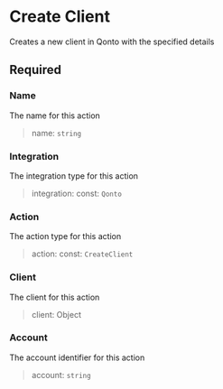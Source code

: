 # Create Client

Creates a new client in Qonto with the specified details

## Required

### Name

The name for this action
>name: `string`

### Integration

The integration type for this action
>integration: const: `Qonto`

### Action

The action type for this action
>action: const: `CreateClient`

### Client

The client for this action
>client: Object

### Account

The account identifier for this action
>account: `string`

